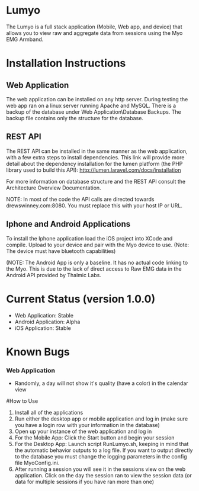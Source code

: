 # Lumyo

The Lumyo is a full stack application (Mobile, Web app, and device) that allows you to view raw and aggregate data from sessions using the Myo EMG Armband.

# Installation Instructions

## Web Application
  The web application can be installed on any http server. During testing the web app ran on a linux server running Apache and MySQL. There is a backup of the database under Web Application\Database Backups. The backup file contains only the structure for the database. 
  
## REST API
  The REST API can be installed in the same manner as the web application, with a few extra steps to install dependencies. This link will provide more detail about the dependency installation for the lumen platform (the PHP library used to build this API): http://lumen.laravel.com/docs/installation
  
For more information on database structure and the REST API consult the Architecture Overview Documentation.

NOTE: In most of the code the API calls are directed towards drewswinney.com:8080. You must replace this with your host IP or URL.

## Iphone and Android Applications 

  To install the Iphone application load the iOS project into XCode and compile. Upload to your device and pair with the Myo device to use. (Note: The device must have bluetooth capabilities)

(NOTE: The Android App is only a baseline. It has no actual code linking to the Myo. This is due to the lack of direct access to Raw EMG data in the Android API provided by Thalmic Labs.

# Current Status (version 1.0.0)
- Web Application: Stable
- Android Application: Alpha
- iOS Application: Stable

# Known Bugs
### Web Application
  - Randomly, a day will not show it's quality (have a color) in the calendar view

#How to Use
1. Install all of the applications
2. Run either the desktop app or mobile application and log in (make sure you have a login row with your information in the database)
3. Open up your instance of the web application and log in
4. For the Mobile App: Click the Start button and begin your session
5. For the Desktop App: Launch script RunLumyo.sh, keeping in mind that the automatic behavior outputs to a log file. If you want to output directly to the database you must change the logging parameters in the config file MyoConfig.ini.
6. After running a session you will see it in the sessions view on the web application. Click on the day the session ran to view the session data (or data for multiple sessions if you have ran more than one)
